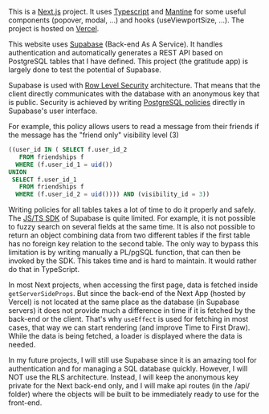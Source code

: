 This is a [Next.js](https://nextjs.org/) project. It uses [Typescript](https://www.typescriptlang.org/) and [Mantine](https://mantine.dev/) for some useful components (popover, modal, ...) and hooks (useViewportSize, ...). The project is hosted on [Vercel](https://vercel.com/).

This website uses [Supabase](https://supabase.com/) (Back-end As A Service). It handles authentication and automatically generates a REST API based on PostgreSQL tables that I have defined. This project (the gratitude app) is largely done to test the potential of Supabase.

Supabase is used with [Row Level Security](https://www.youtube.com/watch?v=Ow_Uzedfohk) architecture. That means that the client directly communicates with the database with an anonymous key that is public. Security is achieved by writing [PostgreSQL policies](https://www.postgresql.org/docs/current/sql-createpolicy.html) directly in Supabase's user interface.

For example, this policy allows users to read a message from their friends if the message has the "friend only" visibility level (3)
```sql
((user_id IN ( SELECT f.user_id_2
   FROM friendships f
  WHERE (f.user_id_1 = uid())
UNION
 SELECT f.user_id_1
   FROM friendships f
  WHERE (f.user_id_2 = uid()))) AND (visibility_id = 3))
```

Writing policies for all tables takes a lot of time to do it properly and safely. The [JS/TS SDK](https://supabase.com/docs/reference/javascript/supabase-client) of Supabase is quite limited. For example, it is not possible to fuzzy search on several fields at the same time. It is also not possible to return an object combining data from two different tables if the first table has no foreign key relation to the second table. The only way to bypass this limitation is by writing manually a PL/pgSQL function, that can then be invoked by the SDK. This takes time and is hard to maintain. It would rather do that in TypeScript.

In most Next projects, when accessing the first page, data is fetched inside `getServerSideProps`. But since the back-end of the Next App (hosted by Vercel) is not located at the same place as the database (in Supabase servers) it does not provide much a difference in time if it is fetched by the back-end or the client. That's why `useEffect` is used for fetching in most cases, that way we can start rendering (and improve Time to First Draw). While the data is being fetched, a loader is displayed where the data is needed.

In my future projects, I will still use Supabase since it is an amazing tool for authentication and for managing a SQL database quickly. However, I will NOT use the RLS architecture. Instead, I will keep the anonymous key private for the Next back-end only, and I will make api routes (in the /api/ folder) where the objects will be built to be immediately ready to use for the front-end. 

